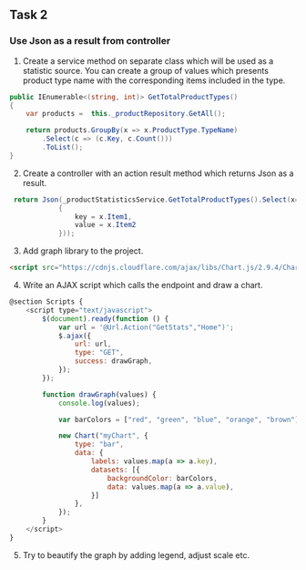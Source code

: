 ## Task 2

###  Use Json as a result from controller

1. Create a service method on separate class which will be used as a statistic source. You can create a group of values which presents product type name with the
corresponding items included in the type.

```cs
public IEnumerable<(string, int)> GetTotalProductTypes()
{
    var products =  this._productRepository.GetAll();

    return products.GroupBy(x => x.ProductType.TypeName)
        .Select(c => (c.Key, c.Count()))
        .ToList();
}
```

2. Create a controller with an action result method which returns Json as a result.

```cs
 return Json(_productStatisticsService.GetTotalProductTypes().Select(x=> new
            {
                key = x.Item1,
                value = x.Item2
            }));
```

3. Add graph library to the project.

```html
<script src="https://cdnjs.cloudflare.com/ajax/libs/Chart.js/2.9.4/Chart.js"></script>
```

4. Write an AJAX script which calls the endpoint and draw a chart.

```js
@section Scripts {
    <script type="text/javascript">
        $(document).ready(function () {
            var url = '@Url.Action("GetStats","Home")';
            $.ajax({
                url: url,
                type: "GET",
                success: drawGraph,
            });
        });

        function drawGraph(values) {
            console.log(values);

            var barColors = ["red", "green", "blue", "orange", "brown"];

            new Chart("myChart", {
                type: "bar",
                data: {
                    labels: values.map(a => a.key),
                    datasets: [{
                        backgroundColor: barColors,
                        data: values.map(a => a.value),
                    }]
                },
            });
        }
    </script>
}
```

5. Try to beautify the graph by adding legend, adjust scale etc.
